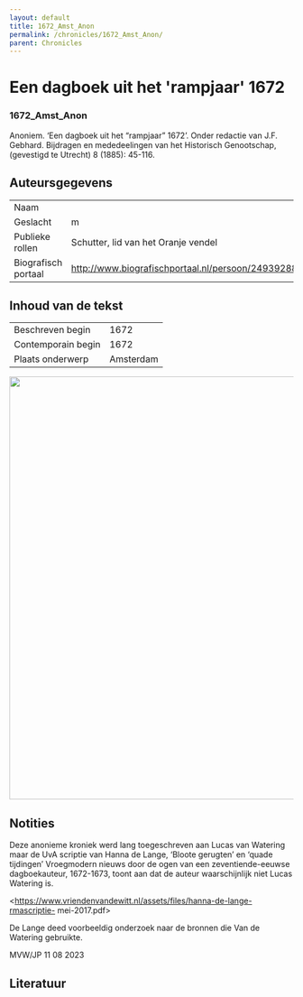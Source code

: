 ```yaml
---
layout: default
title: 1672_Amst_Anon
permalink: /chronicles/1672_Amst_Anon/
parent: Chronicles
--- 
```



# Een dagboek uit het 'rampjaar' 1672 

### 1672_Amst_Anon 

Anoniem. ‘Een dagboek uit het “rampjaar” 1672’. Onder redactie van J.F. Gebhard. Bijdragen en mededeelingen van het Historisch Genootschap, (gevestigd te Utrecht) 8 (1885): 45-116. 

## Auteursgegevens 

| | | 
| --------------- | --------------- | 
| Naam |   | 
| Geslacht | m | 
| Publieke rollen | Schutter, lid van het Oranje vendel | 
| Biografisch portaal | http://www.biografischportaal.nl/persoon/24939288 | 

## Inhoud van de tekst 

| | | 
| --------------- | --------------- | 
| Beschreven begin | 1672 | 
| Contemporain begin | 1672 | 
| Plaats onderwerp | Amsterdam | 

[<img src="..\..\barplots_chronicles\1672_Amst_Anon.jpg" width="750"/>](..\..\barplots_chronicles\1672_Amst_Anon.jpg) 

## Notities 

Deze anonieme kroniek werd lang toegeschreven aan Lucas van Watering maar de
UvA scriptie van Hanna de Lange, ‘Bloote gerugten’ en ‘quade tijdingen’
Vroegmodern nieuws door de ogen van een zeventiende-eeuwse dagboekauteur,
1672-1673, toont aan dat de auteur waarschijnlijk niet Lucas Watering is.

<https://www.vriendenvandewitt.nl/assets/files/hanna-de-lange-rmascriptie-
mei-2017.pdf>

De Lange deed voorbeeldig onderzoek naar de bronnen die Van de Watering
gebruikte.

MVW/JP 11 08 2023



## Literatuur 

